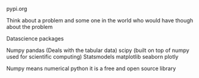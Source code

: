 pypi.org

Think about a problem and some one in the world who would have though about the problem

Datascience packages

Numpy
pandas (Deals with the tabular data)
scipy (built on top of numpy used for scientific computing)
Statsmodels
matplotlib
seaborn
plotly


Numpy means numerical python it is a free and open source library
